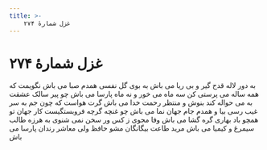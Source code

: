 ```yaml
---
title: >-
    غزل شمارهٔ ۲۷۴
---
```

# غزل شمارهٔ ۲۷۴

به دور لاله قدح گیر و بی ریا می باش
به بوی گل نفسی همدم صبا می باش
نگویمت که همه ساله می پرستی کن
سه ماه می خور و نه ماه پارسا می باش
چو پیر سالک عشقت به می حواله کند
بنوش و منتظر رحمت خدا می باش
گرت هواست که چون جم به سر غیب رسی
بیا و همدم جام جهان نما می باش
چو غنچه گرچه فروبستگیست کار جهان
تو همچو باد بهاری گره گشا می باش
وفا مجوی ز کس ور سخن نمی شنوی
به هرزه طالب سیمرغ و کیمیا می باش
مرید طاعت بیگانگان مشو حافظ
ولی معاشر رندان پارسا می باش
